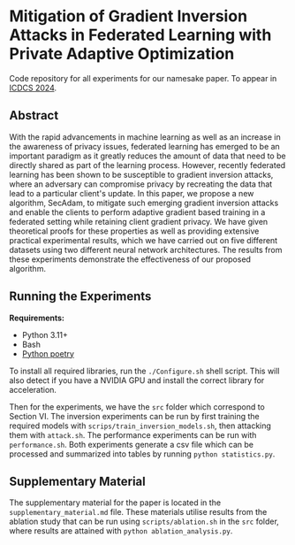 # Mitigation of Gradient Inversion Attacks in Federated Learning with Private Adaptive Optimization

Code repository for all experiments for our namesake paper. To appear in [ICDCS 2024](https://icdcs2024.icdcs.org/).

## Abstract

With the rapid advancements in machine learning as well as an increase in the awareness of privacy issues, federated learning has emerged to be an important paradigm as it greatly reduces the amount of data that need to be directly shared as part of the learning process. However, recently federated learning has been shown to be susceptible to gradient inversion attacks, where an adversary can compromise privacy by recreating the data that lead to a particular client's update. In this paper, we propose a new algorithm, SecAdam, to mitigate such emerging gradient inversion attacks and enable the clients to perform adaptive gradient based training in a federated setting while retaining client gradient privacy. We have given theoretical proofs for these properties as well as providing extensive practical experimental results, which we have carried out on five different datasets using two different neural network architectures. The results from these experiments demonstrate the effectiveness of our proposed algorithm.

## Running the Experiments

**Requirements:**
- Python 3.11+
- Bash
- [Python poetry](https://python-poetry.org/)

To install all required libraries, run the `./Configure.sh` shell script. This will also detect if you have a NVIDIA GPU and install the correct library for acceleration.

Then for the experiments, we have the `src` folder which correspond to Section VI. The inversion experiments can be run by first training the required models with `scrips/train_inversion_models.sh`, then attacking them with `attack.sh`. The performance experiments can be run with `performance.sh`. Both experiments generate a csv file which can be processed and summarized into tables by running `python statistics.py`.


## Supplementary Material

The supplementary material for the paper is located in the `supplementary_material.md` file. These materials utilise results from the ablation study that can be run using `scripts/ablation.sh` in the `src` folder, where results are attained with `python ablation_analysis.py`.
